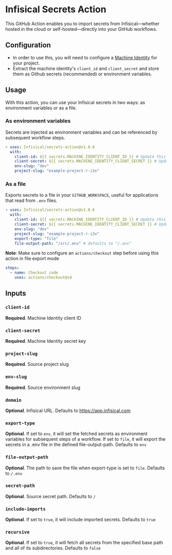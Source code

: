 # Infisical Secrets Action

This GitHub Action enables you to import secrets from Infisical—whether hosted in the cloud or self-hosted—directly into your GitHub workflows.

## Configuration

- In order to use this, you will need to configure a [Machine Identity](https://infisical.com/docs/documentation/platform/identities/universal-auth) for your project.
- Extract the machine identity's `client_id` and `client_secret` and store them as Github secrets (recommended) or environment variables.

## Usage

With this action, you can use your Infisical secrets in two ways: as environment variables or as a file.

### As environment variables

Secrets are injected as environment variables and can be referenced by subsequent workflow steps.

```yaml
- uses: Infisical/secrets-action@v1.0.6
  with:
    client-id: ${{ secrets.MACHINE_IDENTITY_CLIENT_ID }} # Update this to your own Github references
    client-secret: ${{ secrets.MACHINE_IDENTITY_CLIENT_SECRET }} # Update this to your own Github references
    env-slug: "dev"
    project-slug: "example-project-r-i3x"
```

### As a file

Exports secrets to a file in your `GITHUB_WORKSPACE`, useful for applications that read from `.env` files.

```yaml
- uses: Infisical/secrets-action@v1.0.6
  with:
    client-id: ${{ secrets.MACHINE_IDENTITY_CLIENT_ID }} # Update this to your own Github references
    client-secret: ${{ secrets.MACHINE_IDENTITY_CLIENT_SECRET }} # Update this to your own Github references
    env-slug: "dev"
    project-slug: "example-project-r-i3x"
    export-type: "file"
    file-output-path: "/src/.env" # defaults to "/.env"
```

**Note**: Make sure to configure an `actions/checkout` step before using this action in file export mode

```yaml
steps:
  - name: Checkout code
    uses: actions/checkout@v4
```

## Inputs

### `client-id`

**Required**. Machine Identity client ID

### `client-secret`

**Required**. Machine Identity secret key

### `project-slug`

**Required**. Source project slug

### `env-slug`

**Required**. Source environment slug

### `domain`

**Optional**. Infisical URL. Defaults to https://app.infisical.com

### `export-type`

**Optional**. If set to `env`, it will set the fetched secrets as environment variables for subsequent steps of a workflow. If set to `file`, it will export the secrets in a .env file in the defined file-output-path. Defaults to `env`

### `file-output-path`

**Optional**. The path to save the file when export-type is set to `file`. Defaults to `/.env`

### `secret-path`

**Optional**. Source secret path. Defaults to `/`

### `include-imports`

**Optional**. If set to `true`, it will include imported secrets. Defaults to `true`

### `recursive`

**Optional**. If set to `true`, it will fetch all secrets from the specified base path and all of its subdirectories. Defaults to `false`
